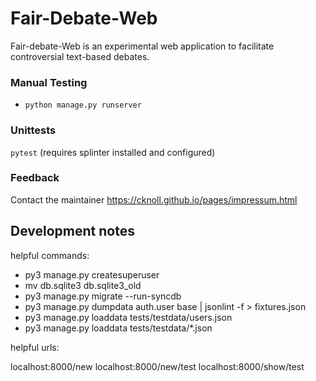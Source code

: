 # Fair-Debate-Web

Fair-debate-Web is an experimental web application to facilitate controversial text-based debates.

### Manual Testing

- `python manage.py runserver`

### Unittests

`pytest` (requires splinter installed and configured)

### Feedback

Contact the maintainer <https://cknoll.github.io/pages/impressum.html>


## Development notes


helpful commands:

- py3 manage.py createsuperuser
- mv db.sqlite3 db.sqlite3_old
- py3 manage.py migrate --run-syncdb
- py3 manage.py dumpdata auth.user base | jsonlint -f > fixtures.json
- py3 manage.py loaddata tests/testdata/users.json
- py3 manage.py loaddata tests/testdata/*.json


helpful urls:

localhost:8000/new
localhost:8000/new/test
localhost:8000/show/test
